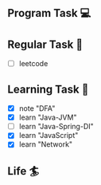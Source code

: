 

## Program Task  💻

## Regular Task  🤡
- [ ] leetcode

## Learning Task 🎯
- [x] note "DFA"
- [x] learn "Java-JVM"
- [ ] learn "Java-Spring-DI"
- [x] learn "JavaScript"
- [x] learn "Network"

## Life 🏄